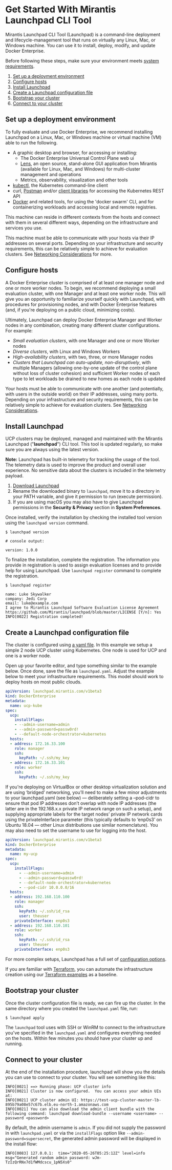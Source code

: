 # Get Started With Mirantis Launchpad CLI Tool

Mirantis Launchpad CLI Tool (Launchpad) is a command-line deployment and lifecycle-management tool that runs on virtually any Linux, Mac, or Windows machine. You can use it to install, deploy, modify, and update Docker Enterprise.

Before following these steps, make sure your environment meets [system requirements](system-requirements.md).

1. [Set up a deployment environment](#configure-a-deployment-machine)
1. [Configure hosts](#configure-hosts)
1. [Install Launchpad](#set-up-mirantis-launchpad-cli-tool)
1. [Create a Launchpad configuration file](#create-the-cluster-configuration-file)
1. [Bootstrap your cluster](#bootstrap-your-cluster)
1. [Connect to your cluster](#interact-with-your-cluster)

## Set up a deployment environment

To fully evaluate and use Docker Enterprise, we recommend installing Launchpad on a Linux, Mac, or Windows machine or virtual machine (VM) able to run the following.

* A graphic desktop and browser, for accessing or installing:
  * The Docker Enterprise Universal Control Plane web ui
  * [Lens](https://k8slens.dev/), an open source, stand-alone GUI application from Mirantis (available for Linux, Mac, and Windows) for multi-cluster management and operations
  * Metrics, observability, visualization and other tools
* [kubectl](https://kubernetes.io/docs/tasks/tools/install-kubectl/), the Kubernetes command-line client
* curl, [Postman](https://www.postman.com/) and/or [client libraries](https://kubernetes.io/docs/reference/using-api/client-libraries/) for accessing the Kubernetes REST API
* [Docker](https://docs.docker.com/get-docker/) and related tools, for using the 'docker swarm' CLI, and for containerizing workloads and accessing local and remote registries.

This machine can reside in different contexts from the hosts and connect with them in several different ways, depending on the infrastructure and services you use.

This machine must be able to communicate with your hosts via their IP addresses on several ports. Depending on your infrastructure and security requirements, this can be relatively simple to achieve for evaluation clusters. See [Networking Considerations](networking-considerations.md) for more.

## Configure hosts

A Docker Enterprise cluster is comprised of at least one manager node and one or more worker nodes. To begin, we recommend deploying a small evaluation cluster, with one Manager and at least one worker node. This will give you an opportunity to familiarize yourself quickly with Launchpad, with procedures for provisioning nodes, and with Docker Enterprise features (and, if you're deploying on a public cloud, minimizing costs).

Ultimately, Launchpad can deploy Docker Enterprise Manager and Worker nodes in any combination, creating many different cluster configurations. For example:

* _Small evaluation clusters_, with one Manager and one or more Worker nodes
* _Diverse clusters_, with Linux and Windows Workers
* _High-availability clusters_, with two, three, or more Manager nodes
* _Clusters that Launchpad can auto-update, non-disruptively_, with multiple Managers (allowing one-by-one update of the control plane without loss of cluster cohesion) and sufficient Worker nodes of each type to let workloads be drained to new homes as each node is updated

Your hosts must be able to communicate with one another (and potentially, with users in the outside world) on their IP addresses, using many ports. Depending on your infrastructure and security requirements, this can be relatively simple to achieve for evaluation clusters. See [Networking Considerations](networking-considerations.md).


## Install Launchpad

UCP clusters may be deployed, managed and maintained with the Mirantis Launchpad ("**launchpad**") CLI tool. This tool is updated regularly, so make sure you are always using the latest version.

**Note:** Launchpad has built-in telemetry for tracking the usage of the tool. The telemetry data is used to improve the product and overall user experience. No sensitive data about the clusters is included in the telemetry payload.

1. [Download Launchpad](https://github.com/Mirantis/launchpad/releases/latest)
1. Rename the downloaded binary to `launchpad`, move it to a directory in your PATH variable, and give it permission to run (execute permission).
1. If you are using macOS you may also have to give Launchpad permissions in the **Security & Privacy** section in **System Preferences**.

Once installed, verify the installation by checking the installed tool version using the `launchpad version` command.

```
$ launchpad version

# console output:

version: 1.0.0
```

To finalize the installation, complete the registration. The information you provide in registration is used to assign evaluation licenses and to provide help for using Launchpad. Use `launchpad register` command to complete the registration.

```
$ launchpad register

name: Luke Skywalker
company: Jedi Corp
email: luke@example.com
I agree to Mirantis Launchpad Software Evaluation License Agreement https://github.com/Mirantis/launchpad/blob/master/LICENSE [Y/n]: Yes
INFO[0022] Registration completed!
```

## Create a Launchpad configuration file

The cluster is configured using [a yaml file](configuration-file.md). In this example we setup a simple 2 node UCP cluster using Kubernetes. One node is used for UCP and one is a worker node.

Open up your favorite editor, and type something similar to the example below. Once done, save the file as `launchpad.yaml`. Adjust the example below to meet your infrastructure requirements. This model should work to deploy hosts on most public clouds.

```yaml
apiVersion: launchpad.mirantis.com/v1beta3
kind: DockerEnterprise
metadata:
  name: ucp-kube
spec:
  ucp:
    installFlags:
    - --admin-username=admin
    - --admin-password=passw0rd!
    - --default-node-orchestrator=kubernetes
  hosts:
  - address: 172.16.33.100
    role: manager
    ssh:
      keyPath: ~/.ssh/my_key
  - address: 172.16.33.101
    role: worker
    ssh:
      keyPath: ~/.ssh/my_key
```

If you're deploying on VirtualBox or other desktop virtualization solution and are using ‘bridged’ networking, you’ll need to make a few minor adjustments to your launchpad.yaml (see below) — deliberately setting a –pod-cidr to ensure that pod IP addresses don’t overlap with node IP addresses (the latter are in the 192.168.x.x private IP network range on such a setup), and supplying appropriate labels for the target nodes’ private IP network cards using the privateInterface parameter (this typically defaults to ‘enp0s3’ on Ubuntu 18.04 &mdash; other Linux distributions use similar nomenclature). You may also need to set the username to use for logging into the host.

```yaml
apiVersion: launchpad.mirantis.com/v1beta3
kind: DockerEnterprise
metadata:
  name: my-ucp
spec:
  ucp:
    installFlags:
      - --admin-username=admin
      - --admin-password=passw0rd!
      - --default-node-orchestrator=kubernetes
      - --pod-cidr 10.0.0.0/16
  hosts:
  - address: 192.168.110.100
    role: manager
    ssh:
      keyPath: ~/.ssh/id_rsa
      user: theuser
    privateInterface: enp0s3
  - address: 192.168.110.101
    role: worker
    ssh:
      keyPath: ~/.ssh/id_rsa
      user: theuser
    privateInterface: enp0s3
```
For more complex setups, Launchpad has a full set of [configuration options](configuration-file.md).

If you are familiar with [Terraform](https://www.terraform.io/), you can automate the infrastructure creation using our [Terraform examples](../examples/terraform/README.md) as a baseline.

## Bootstrap your cluster

Once the cluster configuration file is ready, we can fire up the cluster. In the same directory where you created the `launchpad.yaml` file, run:

```
$ launchpad apply
```

The `launchpad` tool uses with SSH or WinRM to connect to the infrastructure you've specified in the `launchpad.yaml` and configures everything needed on the hosts. Within few minutes you should have your cluster up and running.

## Connect to your cluster

At the end of the installation procedure, launchpad will show you the details you can use to connect to your cluster. You will see something like this:
```
INFO[0021] ==> Running phase: UCP cluster info
INFO[0021] Cluster is now configured.  You can access your admin UIs at:
INFO[0021] UCP cluster admin UI: https://test-ucp-cluster-master-lb-895b79a08e57c67b.elb.eu-north-1.amazonaws.com
INFO[0021] You can also download the admin client bundle with the following command: launchpad download-bundle --username <username> --password <password>
```

By default, the admin username is `admin`. If you did not supply the password in with `launchpad.yaml` or via the `installFlags` option like `--admin-password=supersecret`, the generated admin password will be displayed in the install flow:
```
INFO[0083] 127.0.0.1:  time="2020-05-26T05:25:12Z" level=info msg="Generated random admin password: wJm-TzIzQrRNx7d1fWMdcscu_1pN5Xs0"
```
